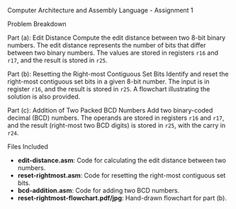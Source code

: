 
Computer Architecture and Assembly Language - Assignment 1

Problem Breakdown

Part (a): Edit Distance
Compute the edit distance between two 8-bit binary numbers. The edit distance represents the number of bits that differ between two binary numbers. The values are stored in registers `r16` and `r17`, and the result is stored in `r25`.

Part (b): Resetting the Right-most Contiguous Set Bits
Identify and reset the right-most contiguous set bits in a given 8-bit number. The input is in register `r16`, and the result is stored in `r25`. A flowchart illustrating the solution is also provided.

Part (c): Addition of Two Packed BCD Numbers
Add two binary-coded decimal (BCD) numbers. The operands are stored in registers `r16` and `r17`, and the result (right-most two BCD digits) is stored in `r25`, with the carry in `r24`.

Files Included
- **edit-distance.asm**: Code for calculating the edit distance between two numbers.
- **reset-rightmost.asm**: Code for resetting the right-most contiguous set bits.
- **bcd-addition.asm**: Code for adding two BCD numbers.
- **reset-rightmost-flowchart.pdf/jpg**: Hand-drawn flowchart for part (b).
